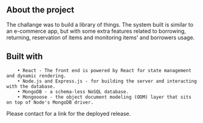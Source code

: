 ## About the project

The challange was to build a library of things.
The system built is similar to an e-commerce app, but with some extra features related to borrowing, returning, reservation of items and monitoring items' and borrowers usage.

## Built with

```
    • React - The front end is powered by React for state management and dynamic rendering.
    • Node.js and Express.js - for building the server and interacting with the database.
    • MongoDB - a schema-less NoSQL database.
    • Mongooose - the object document modeling (ODM) layer that sits on top of Node's MongoDB driver.

```

Please contact for a link for the deployed release.
